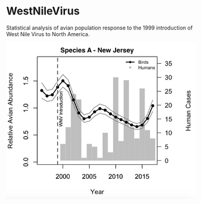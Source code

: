 # WestNileVirus

Statistical analysis of avian population response to the 1999 introduction of West Nile Virus to North America.

![alt text](https://github.com/GatesDupont/WestNileVirus/blob/master/Dupont_SpeciesA_NJ.png)

